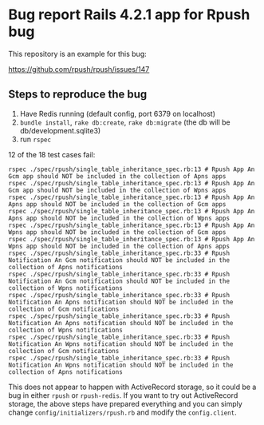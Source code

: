 # Bug report Rails 4.2.1 app for Rpush bug

This repository is an example for this bug:

https://github.com/rpush/rpush/issues/147

## Steps to reproduce the bug

1. Have Redis running (default config, port 6379 on localhost)
2. `bundle install`, `rake db:create`, `rake db:migrate` (the db will be db/development.sqlite3)
3. run `rspec`

12 of the 18 test cases fail:

```
rspec ./spec/rpush/single_table_inheritance_spec.rb:13 # Rpush App An Gcm app should NOT be included in the collection of Apns apps
rspec ./spec/rpush/single_table_inheritance_spec.rb:13 # Rpush App An Gcm app should NOT be included in the collection of Wpns apps
rspec ./spec/rpush/single_table_inheritance_spec.rb:13 # Rpush App An Apns app should NOT be included in the collection of Gcm apps
rspec ./spec/rpush/single_table_inheritance_spec.rb:13 # Rpush App An Apns app should NOT be included in the collection of Wpns apps
rspec ./spec/rpush/single_table_inheritance_spec.rb:13 # Rpush App An Wpns app should NOT be included in the collection of Gcm apps
rspec ./spec/rpush/single_table_inheritance_spec.rb:13 # Rpush App An Wpns app should NOT be included in the collection of Apns apps
rspec ./spec/rpush/single_table_inheritance_spec.rb:33 # Rpush Notification An Gcm notification should NOT be included in the collection of Apns notifications
rspec ./spec/rpush/single_table_inheritance_spec.rb:33 # Rpush Notification An Gcm notification should NOT be included in the collection of Wpns notifications
rspec ./spec/rpush/single_table_inheritance_spec.rb:33 # Rpush Notification An Apns notification should NOT be included in the collection of Gcm notifications
rspec ./spec/rpush/single_table_inheritance_spec.rb:33 # Rpush Notification An Apns notification should NOT be included in the collection of Wpns notifications
rspec ./spec/rpush/single_table_inheritance_spec.rb:33 # Rpush Notification An Wpns notification should NOT be included in the collection of Gcm notifications
rspec ./spec/rpush/single_table_inheritance_spec.rb:33 # Rpush Notification An Wpns notification should NOT be included in the collection of Apns notifications
```

This does not appear to happen with ActiveRecord storage, so it could be a bug in either `rpush` or `rpush-redis`.
If you want to try out ActiveRecord storage, the above steps have prepared everything and you can simply change `config/initializers/rpush.rb` and modify the `config.client`.
